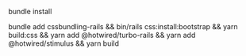 bundle install

bundle add cssbundling-rails &&
bin/rails css:install:bootstrap &&
yarn build:css &&
yarn add @hotwired/turbo-rails &&
yarn add @hotwired/stimulus &&
yarn build